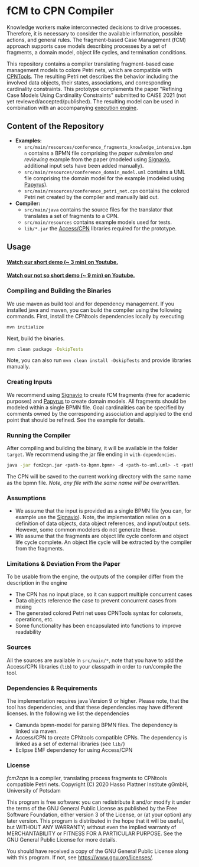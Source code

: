# fCM to CPN Compiler

Knowledge workers make interconnected decisions to drive processes.
Therefore, it is necessary to consider the available information, possible actions, and general rules.
The fragment-based Case Management (fCM) approach supports case models describing processes by a set of fragments, a domain model, object life cycles, and termination conditions. 

This repository contains a compiler translating fragment-based case management models to colore Petri nets, which are compatible with [CPNTools](https://cpntools.org).
The resulting Petri net describes the behavior including the involved data objects, their states, associations, and corresponding cardinality constraints.
This prototype complements the paper "Refining Case Models Using Cardinality Constraints" submitted to CAiSE 2021 (not yet reviewed/accepted/published).
The resulting model can be used in combination with an accompanying [execution engine](https://github.com/bptlab/fCM-Engine/tree/caise).

## Content of the Repository
* **Examples:**
  * `src/main/resources/conference_fragments_knowledge_intensive.bpmn` contains a BPMN file comprising the *paper submission and reviewing* example from the paper (modeled using [Signavio](https://academic.signavio.com), additional input sets have been added manually).
  * `src/main/resources/conference_domain_model.uml` contains a UML file comprising the domain model for the example (modeled using [Papyrus](https://www.eclipse.org/papyrus/)).
  * `src/main/resources/conference_petri_net.cpn` contains the colored Petri net created by the compiler and manually laid out.
* **Compiler:**
  * `src/main/java` contains the source files for the translator that translates a set of fragments to a CPN.
  * `src/main/resources` contains example models used for tests.
  * `lib/*.jar` the [Access/CPN](http://cpntools.org/access-cpn/) libraries required for the prototype.

## Usage


#### [Watch our short demo (~ 3 min) on Youtube.](https://youtu.be/ODpgQvxxQzY)

#### [Watch our not so short demo (~ 9 min) on Youtube.](https://youtu.be/ogvqiO6a9Wg) 


### Compiling and Building the Binaries

We use maven as build tool and for dependency management.
If you installed java and maven, you can build the compiler using the following commands.
First, install the CPNtools dependencies locally by executing
````bash
mvn initialize
````
Next, build the binaries. 
````bash
mvn clean package -DskipTests
````

Note, you can also run `mvn clean install -DskipTests` and provide libraries manually.

### Creating Inputs

We recommend using [Signavio](https://academic.signavio.com) to create fCM fragments (free for academic purposes) and [Papyrus](https://www.eclipse.org/papyrus/) to create domain models.
All fragments should be modeled within a single BPMN file.
Goal cardinalities can be specified by comments owned by the corresponding association and applyied to the end point that should be refined.
See the example for details.

### Running the Compiler

After compiling and building the binary, it will be available in the folder `target`.
We recommend using the jar file ending in `with-dependencies`.
````bash
java -jar fcm2cpn.jar <path-to-bpmn.bpmn> -d <path-to-uml.uml> -t <path-to-termination-condition.json>
````
The CPN will be saved to the current working directory with the same name as the bpmn file.
*Note, any file with the same name will be overwritten.*

### Assumptions

* We assume that the input is provided as a single BPMN file (you can, for example use the [Signavio](https://academic.signavio.com)). Note, the implementation relies on a definition of data objects, data object references, and input/output sets. However, some common modelers do not generate these.
* We assume that the fragments are object life cycle conform and object life cycle complete. An object lfie cycle will be extracted by the compiler from the fragments.

### Limitations & Deviation From the Paper

To be usable from the engine, the outputs of the compiler differ from the description in the engine
* The CPN has no input place, so it can support multiple concurrent cases
* Data objects reference the case to prevent concurrent cases from mixing
* The generated colored Petri net uses CPNTools syntax for colorsets, operations, etc.
* Some functionality has been encapsulated into functions to improve readability

### Sources

All the sources are available in `src/main/*`, note that you have to add the Access/CPN libraries (`lib`) to your classpath in order to run/compile the tool.

### Dependencies & Requirements

The implementation requires java Version 9 or higher.
Please note, that the tool has dependencies, and that these dependencies may have different licenses. In the following we list the dependencies
* Camunda bpmn-model for parsing BPMN files. The dependency is linked via maven.
* Access/CPN to create CPNtools compatible CPNs. The dependency is linked as a set of external libraries (see `lib/`)
* Eclipse EMF dependency for using Access/CPN

### License

*fcm2cpn* is a compiler, translating process fragments to CPNtools compatible Petri nets.
Copyright (C) 2020  Hasso Plattner Institute gGmbH, University of Potsdam

This program is free software: you can redistribute it and/or modify
it under the terms of the GNU General Public License as published by
the Free Software Foundation, either version 3 of the License, or (at your option) any later version.
This program is distributed in the hope that it will be useful, but WITHOUT ANY WARRANTY; without even the implied warranty of MERCHANTABILITY or FITNESS FOR A PARTICULAR PURPOSE.
See the GNU General Public License for more details.

You should have received a copy of the GNU General Public License
along with this program.  If not, see <https://www.gnu.org/licenses/>.
